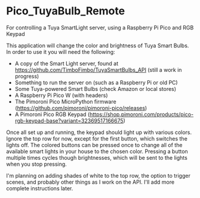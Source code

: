 # Pico_TuyaBulb_Remote
For controlling a Tuya SmartLight server, using a Raspberry Pi Pico and RGB Keypad

This application will change the color and brightness of Tuya Smart Bulbs. In order to use it you will need the following:

- A copy of the Smart Light server, found at https://github.com/TimboFimbo/TuyaSmartBulbs_API (still a work in progress)
- Something to run the server on (such as a Raspberry Pi or old PC)
- Some Tuya-powered Smart Bulbs (check Amazon or local stores)
- A Raspberry Pi Pico W (with headers)
- The Pimoroni Pico MicroPython firmware (https://github.com/pimoroni/pimoroni-pico/releases)
- A Pimoroni Pico RGB Keypad (https://shop.pimoroni.com/products/pico-rgb-keypad-base?variant=32369517166675)

Once all set up and running, the keypad should light up with various colors. Ignore the top row for now, except for the first button, which switches the lights off. The colored buttons can be pressed once to change all of the available smart lights in your house to the chosen color. Pressing a button multiple times cycles though brightnesses, which will be sent to the lights when you stop pressing.

I'm planning on adding shades of white to the top row, the option to trigger scenes, and probably other things as I work on the API. I'll add more complete instructions later.
